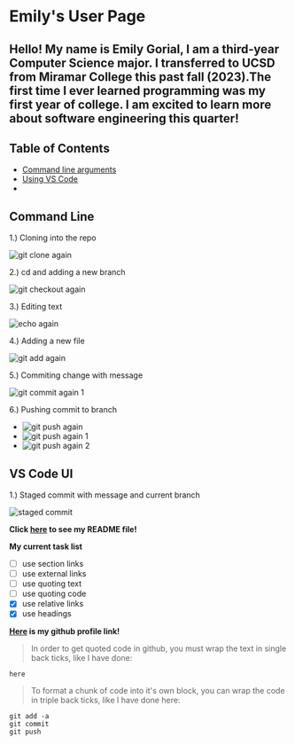 # Emily's User Page

## Hello! My name is Emily Gorial, I am a third-year Computer Science major. I transferred to UCSD from Miramar College this past fall (2023).The first time I ever learned programming was my first year of college. I am excited to learn more about software engineering this quarter!

## Table of Contents
- [Command line arguments](#command-line)
- [Using VS Code](#vs-code-ui)
- 


## Command Line

1.) Cloning into the repo

![git clone again](https://github.com/EmilyGorial1/110-Lab-1/assets/146862114/0e4bf9d4-c3b8-4fb8-b503-560ff795fd98)

2.) cd and adding a new branch

![git checkout again](https://github.com/EmilyGorial1/110-Lab-1/assets/146862114/4bbfde00-6c86-4506-b4cf-f4b2929e4b23)


3.) Editing text

![echo again](https://github.com/EmilyGorial1/110-Lab-1/assets/146862114/61e9621a-6dfe-492e-831b-6869d9b774c7)

4.) Adding a new file

![git add again](https://github.com/EmilyGorial1/110-Lab-1/assets/146862114/c2219215-16d6-4139-958d-1f88349dac7c)

5.) Commiting change with message

![git commit again 1](https://github.com/EmilyGorial1/110-Lab-1/assets/146862114/10338388-0a88-4071-af59-74cb7e6d8285)

6.) Pushing commit to branch

- ![git push again](https://github.com/EmilyGorial1/110-Lab-1/assets/146862114/e32daf58-79a8-4e71-bff3-e05909b805c6)
- ![git push again 1](https://github.com/EmilyGorial1/110-Lab-1/assets/146862114/e4d8f12c-7614-4362-842c-8a7a86d3335c)
- ![git push again 2](https://github.com/EmilyGorial1/110-Lab-1/assets/146862114/b986fa1c-1570-459c-8b53-a29c40a40e78)

## VS Code UI

1.) Staged commit with message and current branch

![staged commit](https://github.com/EmilyGorial1/110-Lab-1/assets/146862114/b4accab5-44ad-4e51-a4c3-7a735c50dc51)


**Click [here](README.md) to see my README file!** 


**My current task list**

- [ ] use section links
- [ ] use external links
- [ ] use quoting text
- [ ] use quoting code
- [x] use relative links
- [x] use headings

**[Here](https://github.com/EmilyGorial1) is my github profile link!**

> In order to get quoted code in github, you must wrap the text in single back ticks, like I have done:

`here`

> To format a chunk of code into it's own block, you can wrap the code in triple back ticks, like I have done here:

```
git add -a
git commit
git push
```










